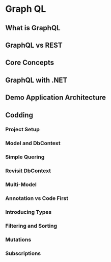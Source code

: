 # Graph QL

## What is GraphQL

## GraphQL vs REST

## Core Concepts

## GraphQL with .NET

## Demo Application Architecture

## Codding

### Project Setup

### Model and DbContext

### Simple Quering

### Revisit DbContext

### Multi-Model

### Annotation vs Code First

### Introducing Types

### Filtering and Sorting

### Mutations

### Subscriptions





